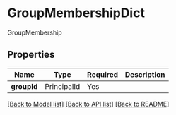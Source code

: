 # GroupMembershipDict

GroupMembership

## Properties
| Name | Type | Required | Description |
| ------------ | ------------- | ------------- | ------------- |
**groupId** | PrincipalId | Yes |  |


[[Back to Model list]](../../../README.md#models-v2-link) [[Back to API list]](../../../README.md#documentation-for-api-endpoints) [[Back to README]](../../../README.md)
